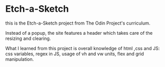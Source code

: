# Etch-a-Sketch

this is the Etch-a-Sketch project from The Odin Project's curriculum.

Instead of a popup, the site features a header which takes care of the resizing and clearing. 

What I learned from this project is overall knowledge of html ,css and JS: css variables, regex in JS, usage of vh and vw units, flex and grid manipulation.
